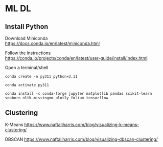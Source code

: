 # ML DL

## Install Python

Download  Miniconda  
<https://docs.conda.io/en/latest/miniconda.html>

Follow the instructions  
<https://conda.io/projects/conda/en/latest/user-guide/install/index.html>

Open a terminal/shell

`conda create -n py311 python=3.11`

`conda activate py311`

`conda install -c conda-forge jupyter matplotlib pandas scikit-learn seaborn nltk missingno plotly folium tensorflow`

## Clustering

K-Means <https://www.naftaliharris.com/blog/visualizing-k-means-clustering/>

DBSCAN <https://www.naftaliharris.com/blog/visualizing-dbscan-clustering/>
